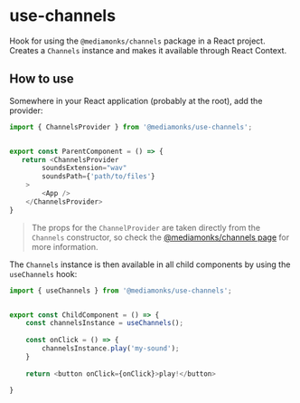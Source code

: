 # use-channels

Hook for using the `@mediamonks/channels` package in a React project. Creates a `Channels` instance and makes it available through React Context.


## How to use
Somewhere in your React application (probably at the root), add the provider:

```javascript
import { ChannelsProvider } from '@mediamonks/use-channels';


export const ParentComponent = () => {
   return <ChannelsProvider
        soundsExtension="wav"
        soundsPath={'path/to/files'}
    >
        <App />
    </ChannelsProvider>
}
```

> The props for the `ChannelProvider` are taken directly from the `Channels` constructor, so check the [@mediamonks/channels page](https://www.npmjs.com/package/channels) for more information.

The `Channels` instance is then available in all child components by using the `useChannels` hook:

```javascript
import { useChannels } from '@mediamonks/use-channels';


export const ChildComponent = () => {
    const channelsInstance = useChannels();
    
    const onClick = () => {
        channelsInstance.play('my-sound');
    }
    
    return <button onClick={onClick}>play!</button>
    
}
```